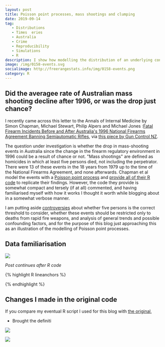 ```yaml
---
layout: post
title: Poisson point processes, mass shootings and clumping
date: 2019-09-14
tag: 
   - Distributions
   - Times	eries
   - Australia
   - Crime
   - Reproducibility
   - Simulations
   - R
description: I show how modelling the distribution of an underlying continuous variable that has been clouded by binning is much better way of understanding the data than crude methods dealing directly with the binned counts.
image: /img/0158-events.svg
socialimage: http://freerangestats.info/img/0158-events.png
category: R
---
```


## Did the averagee rate of Australian mass shooting decline after 1996, or was the drop just chance?

I recently came across this letter to the Annals of Internal Medicine by Simon Chapman, Michael Stewart, Philip Alpers and Michael Jones :[Fatal Firearm Incidents Before and After Australia's 1996 National Firearms Agreement Banning Semiautomatic Rifles](https://annals.org/aim/fullarticle/2675234/fatal-firearm-incidents-before-after-australia-s-1996-national-firearms), via [this piece by Gun Control NZ](https://www.guncontrol.nz/media/myths-propaganda-statistics-why-dr-samara-mcphedran-cant-be-belie). 

The question under investigation is whether the drop in mass-shooting events in Australia since the change in the firearm regulatory environment in 1996 could be a result of chance or not. "Mass shootings" are defined as homicides in which at least five persons died, not including the perpetrator. There were 13 of these events in the 18 years from 1979 up to the time of the National Firearms Agreement, and none afterwards. Chapman et al model the events with a [Poisson point process](https://en.wikipedia.org/wiki/Poisson_point_process) and [provide all of their R code](https://acp.silverchair-cdn.com/acp/content_public/journal/aim/937339/m18-0503_supplement.pdf?Expires=1567900673&Signature=E6-Z~KyoSN8w5Q0vyXU1ypYoOOr4g05Vu5a3AHV~PbBj0ewSl7-cgJfvye7BV9DhonioJvK2SFb747-XVpGeuheaBHN0BRQLxPemmQIWyB7eXqyovfTmn6Kfa9Quh5FsLLgWPx-Syv7laz0RICZ9BVdb4bJzQkphRsrq1RMZm6bFWutH2Uoy-E772jI19KUJU1TGIW6AmvI5d1PU1TWHZF-wGwOYqSn-uBtaCVifpzL3MQ0EStdFlrJ55~We-K11wYPl~noH~lrFxDs0YuiM~MmuJzZQewEiAIpPNlfyCox4wrTdpSlmTMBEb1ArmED~JpgLxe7V29OKQV~MrVKIog__&Key-Pair-Id=APKAIE5G5CRDK6RD3PGA) to replicate their findings. However, the code they provide is somewhat compact and tersely (if at all) commented, and having familiarised myself with how it works I thought it worth while blogging about in a somewhat verbose manner. 

I am putting aside [controversies](http://www.hoplofobia.info/wp-content/uploads/2015/08/2018-Kleck_Chapman_NFA_comments.pdf) about whether five persons is the correct threshold to consider, whether these events should be restricted only to deaths from rapid fire weapons, and analysis of general trends and possible confounding factors, and for the purpose of this blog just approaching this as an illustration of the modelling of Poisson point processes.

## Data familiarisation

<object type="image/svg+xml" data='/img/0158-events.svg' width='100%'><img src='/img/0158-events.png'></object>


*Post continues after R code*

{% highlight R lineanchors %}

{% endhighlight %}

## Changes I made in the original code

If you compare my eventual R script I used for this blog with [the original](),

* Brought the definiti

<object type="image/svg+xml" data='/img/0157-res2.svg' width='100%'><img src='/img/0157-res2.png'></object>

<object type="image/svg+xml" data='/img/0157-res3.svg' width='100%'><img src='/img/0157-res3.png'></object>

